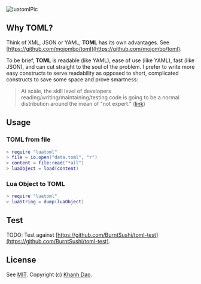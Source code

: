 ![luatomlPic](https://github.com/knd/luatoml/raw/master/luatoml.png)

## Why TOML?

Think of XML, JSON or YAML, **TOML** has its own advantages. See [https://github.com/mojombo/toml](https://github.com/mojombo/toml).

To be brief, **TOML** is readable (like YAML), ease of use (like YAML), fast (like
JSON), and can cut straight to the soul of the problem. I prefer to write more
easy constructs to serve readability as opposed to short, complicated constructs to
save some space and prove smartness: 

> At scale, the skill level of developers reading/writing/maintaining/testing code is going to be a normal distribution around the mean of "not expert." ([link](http://www.quora.com/Go-programming-language/Scala-vs-Go-Could-people-help-compare-contrast-these-on-relative-merits-demerits))

## Usage

### TOML from file
```lua
> require "luatoml"
> file = io.open("data.toml", "r")
> content = file:read("*all")
> luaObject = load(content)
```

### Lua Object to TOML
```lua
> require "luatoml"
> luaString = dump(luaObject)
```

## Test

TODO: Test against [https://github.com/BurntSushi/toml-test](https://github.com/BurntSushi/toml-test).

## License

See [MIT](https://github.com/knd/luatoml/blob/master/LICENSE). Copyright (c) [Khanh Dao](http://www.github.com/knd).

